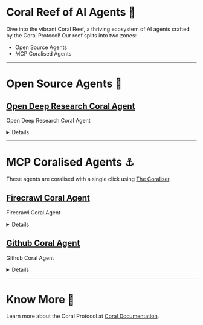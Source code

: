 # Coral Reef of AI Agents 🪸

Dive into the vibrant Coral Reef, a thriving ecosystem of AI agents crafted by the Coral Protocol! 
Our reef splits into two zones:  
- Open Source Agents
- MCP Coralised Agents

---

# Open Source Agents 🌴  

## [Open Deep Research Coral Agent](https://github.com/Coral-Protocol/open-deep-research-coral-agent)
Open Deep Research Coral Agent

<details>

### Category
General purpose, Build your own, Multi-agent

### Description

Open Deep Research is an experimental, fully open-source research assistant that automates deep research and produces comprehensive reports on any topic. It features two implementations - a workflow and a multi-agent architecture - each with distinct advantages. You can customize the entire research and writing process with specific models, prompts, report structure, and search tools.

### Details
- Framework: Camel AI, LangGraph
- Tools used: Custom Deep Research Tool, Coral Server Tools
- AI model: OpenAI GPT-4o  
</details>

---

# MCP Coralised Agents ⚓  
These agents are coralised with a single click using [The Coraliser](https://github.com/Coral-Protocol/coraliser).  


## [Firecrawl Coral Agent](https://github.com/Coral-Protocol/firecrawl-coral-agent)
Firecrawl Coral Agent

<details>

### Category
General purpose, Build your own, Multi-agent

### Description

Firecrawl agent capable of performing comprehensive web scraping, crawling, and data extraction tasks, including structured data extraction and deep research, by utilizing a variety of tools to navigate, search, and analyze web content efficiently.

### Details
- Framework: LangChain
- Tools used: Firecrawl MCP Server Tools, Coral Server Tools
- AI model: OpenAI GPT-4
</details>

## [Github Coral Agent](https://github.com/Coral-Protocol/github-coral-agent)
Github Coral Agent

<details>

### Category
General purpose, Build your own, Multi-agent

### Description

GitHub agent is capable of managing repositories, including creating, updating, and searching for repositories and files, handling issues and pull requests, and facilitating collaboration through comments and reviews.

### Details
- Framework: LangChain
- Tools used: GitHub MCP Server Tools, Coral Server Tools
- AI model: OpenAI GPT-4
</details>

---

# Know More 🐙  
Learn more about the Coral Protocol at [Coral Documentation](https://docs.coralprotocol.org/CoralDoc/Introduction/WhatisCoralProtocol).